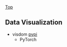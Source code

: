 [Top](README)

## Data Visualization

* visdom [pypi](https://pypi.python.org/pypi/visdom/0.1.04)
  * PyTorch
